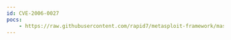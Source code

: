 ```yaml
---
id: CVE-2006-0027
pocs:
    - https://raw.githubusercontent.com/rapid7/metasploit-framework/master/modules/auxiliary/dos/windows/smtp/ms06_019_exchange.rb
---
```

